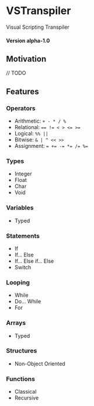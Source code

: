 # VSTranspiler
Visual Scripting Transpiler

#### Version alpha-1.0

## Motivation
// TODO

## Features

### Operators
- Arithmetic: `+ - * / %`
- Relational: `== != < > <= >=`
- Logical: `%% ||`
- Bitwise: `& | ^ << >>`
- Assignment: `= += -= *= /= %=`

### Types
- Integer
- Float
- Char
- Void

### Variables
- Typed

### Statements
- If
- If... Else
- If... Else if... Else
- Switch

### Looping
- While
- Do... While
- For

### Arrays
- Typed

### Structures
- Non-Object Oriented

### Functions
- Classical
- Recursive
